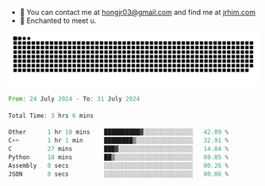- 📧 You can contact me at hongjr03@gmail.com and find me at [jrhim.com](https://jrhim.com/)
- 💜 Enchanted to meet u.

![snake_animation](https://raw.githubusercontent.com/hongjr03/hongjr03/output/github-contribution-grid-snake.svg)

<!--START_SECTION:waka-->

```rust
From: 24 July 2024 - To: 31 July 2024

Total Time: 3 hrs 6 mins

Other      1 hr 18 mins    ██████████▓░░░░░░░░░░░░░░   42.09 %
C++        1 hr 1 min      ████████▒░░░░░░░░░░░░░░░░   32.91 %
C          27 mins         ███▓░░░░░░░░░░░░░░░░░░░░░   14.84 %
Python     18 mins         ██▒░░░░░░░░░░░░░░░░░░░░░░   09.85 %
Assembly   0 secs          ░░░░░░░░░░░░░░░░░░░░░░░░░   00.26 %
JSON       0 secs          ░░░░░░░░░░░░░░░░░░░░░░░░░   00.06 %
```

<!--END_SECTION:waka-->
